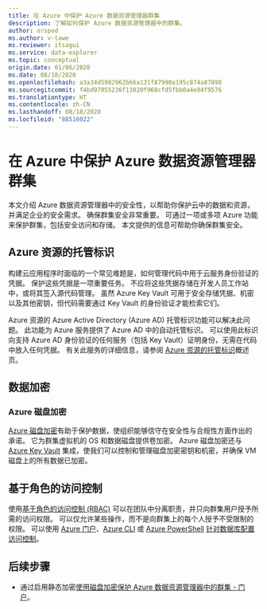 ```yaml
---
title: 在 Azure 中保护 Azure 数据资源管理器群集
description: 了解如何保护 Azure 数据资源管理器中的群集。
author: orspod
ms.author: v-tawe
ms.reviewer: itsagui
ms.service: data-explorer
ms.topic: conceptual
origin.date: 01/06/2020
ms.date: 08/18/2020
ms.openlocfilehash: a3a34d5982962b66a131f87990a195c874a87898
ms.sourcegitcommit: f4bd97855236f11020f968cfd5fbb0a4e84f9576
ms.translationtype: HT
ms.contentlocale: zh-CN
ms.lasthandoff: 08/18/2020
ms.locfileid: "88516022"
---
```

# <a name="secure-azure-data-explorer-clusters-in-azure"></a>在 Azure 中保护 Azure 数据资源管理器群集

本文介绍 Azure 数据资源管理器中的安全性，以帮助你保护云中的数据和资源，并满足企业的安全需求。 确保群集安全非常重要。 可通过一项或多项 Azure 功能来保护群集，包括安全访问和存储。 本文提供的信息可帮助你确保群集安全。

## <a name="managed-identities-for-azure-resources"></a>Azure 资源的托管标识

构建云应用程序时面临的一个常见难题是，如何管理代码中用于云服务身份验证的凭据。 保护这些凭据是一项重要任务。 不应将这些凭据存储在开发人员工作站中，或将其签入源代码管理。 虽然 Azure Key Vault 可用于安全存储凭据、机密以及其他密钥，但代码需要通过 Key Vault 的身份验证才能检索它们。

Azure 资源的 Azure Active Directory (Azure AD) 托管标识功能可以解决此问题。 此功能为 Azure 服务提供了 Azure AD 中的自动托管标识。 可以使用此标识向支持 Azure AD 身份验证的任何服务（包括 Key Vault）证明身份，无需在代码中放入任何凭据。 有关此服务的详细信息，请参阅 [Azure 资源的托管标识](/active-directory/managed-identities-azure-resources/overview)概述页。

## <a name="data-encryption"></a>数据加密

### <a name="azure-disk-encryption"></a>Azure 磁盘加密

[Azure 磁盘加密](/security/azure-security-disk-encryption-overview)有助于保护数据，使组织能够信守在安全性与合规性方面作出的承诺。 它为群集虚拟机的 OS 和数据磁盘提供卷加密。 Azure 磁盘加密还与 [Azure Key Vault](/key-vault/) 集成，使我们可以控制和管理磁盘加密密钥和机密，并确保 VM 磁盘上的所有数据已加密。 

<!--
### Customer-managed keys with Azure Key Vault

By default, data is encrypted with Microsoft-managed keys. For additional control over encryption keys, you can supply customer-managed keys to use for data encryption. You can manage encryption of your data at the storage level with your own keys. A customer-managed key is used to protect and control access to the root encryption key, which is used to encrypt and decrypt all data. Customer-managed keys offer greater flexibility to create, rotate, disable, and revoke access controls. You can also audit the encryption keys used to protect your data.

Use Azure Key Vault to store your customer-managed keys. You can create your own keys and store them in a key vault, or you can use an Azure Key Vault API to generate keys. The Azure Data Explorer cluster and the Azure Key Vault must be in the same region, but they can be in different subscriptions. For more information about Azure Key Vault, see [What is Azure Key Vault?](/key-vault/key-vault-overview). For a detailed explanation on customer-managed keys, see [Customer-managed keys with Azure Key Vault](/storage/common/storage-service-encryption). Configure customer-managed keys in your Azure Data Explorer cluster using [C#](/data-explorer/customer-managed-keys-csharp) or the [Azure Resource Manager template](/data-explorer/customer-managed-keys-resource-manager)

> [!Note]
> Customer-managed keys rely on managed identities for Azure resources, a feature of Azure Active Directory (Azure AD). To configure customer-managed keys in the Azure portal, you need to configure a **SystemAssigned** managed identity to your cluster as detailed in [Configure managed identities for your Azure Data Explorer cluster](managed-identities.md).

#### Store customer-managed keys in Azure Key Vault

To enable customer-managed keys on a cluster, use an Azure Key Vault to store your keys. You must enable both the **Soft Delete** and **Do Not Purge** properties on the key vault. The key vault must be located in the same subscription as the cluster. Azure Data Explorer uses managed identities for Azure resources to authenticate to the key vault for encryption and decryption operations. Managed identities don't support cross-directory scenarios.

#### Rotate customer-managed keys

You can rotate a customer-managed key in Azure Key Vault according to your compliance policies. When the key is rotated, you must update the cluster to use the new key URI. Rotating the key doesn't trigger re-encryption of data in the cluster. 

#### Revoke access to customer-managed keys

To revoke access to customer-managed keys, use PowerShell or Azure CLI. For more information, see [Azure Key Vault PowerShell](https://docs.microsoft.com/powershell/module/az.keyvault/) or [Azure Key Vault CLI](/cli/keyvault). Revoking access blocks access to all data in the cluster's storage level, since the encryption key is consequently inaccessible by Azure Data Explorer.

> [!Note]
> When Azure Data Explorer identifies that access to a customer-managed key is revoked, it will automatically suspend the cluster to delete any cached data. Once access to the key is returned, the cluster needs to be resumed manually.
-->

## <a name="role-based-access-control"></a>基于角色的访问控制

使用[基于角色的访问控制 (RBAC)](/role-based-access-control/overview) 可以在团队中分离职责，并只向群集用户授予所需的访问权限。 可以仅允许某些操作，而不是向群集上的每个人授予不受限制的权限。 可以使用 [Azure 门户](/role-based-access-control/role-assignments-portal)、[Azure CLI](/role-based-access-control/role-assignments-cli) 或 [Azure PowerShell](/role-based-access-control/role-assignments-powershell) [针对数据库配置访问控制](/data-explorer/manage-database-permissions)。

## <a name="next-steps"></a>后续步骤

* 通过启用静态加密[使用磁盘加密保护 Azure 数据资源管理器中的群集 - 门户](cluster-disk-encryption.md)。

<!-- * [Configure customer-managed-keys using the Azure Resource Manager template](customer-managed-keys-resource-manager.md) -->
<!-- * [Configure customer-managed-keys using C#](customer-managed-keys-csharp.md) -->
<!-- * [Configure managed identities for your Azure Data Explorer cluster](managed-identities.md) -->